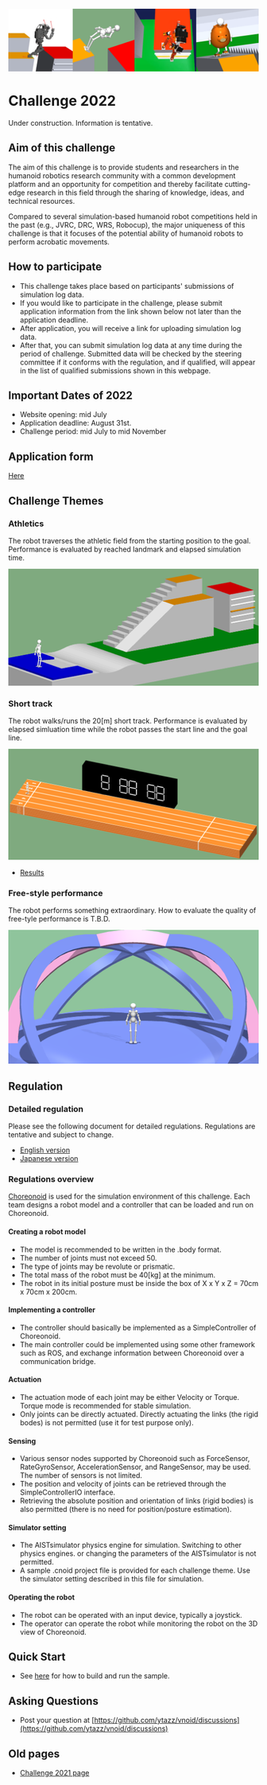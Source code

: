 <!--
![top image](fig/robot.png "Top Image")
-->
![top image](fig/hvac2021.png "Top Image")

# Challenge 2022

Under construction. Information is tentative.

## Aim of this challenge

The aim of this challenge is to provide students and researchers in the humanoid robotics research community
 with a common development platform and an opportunity for competition and
 thereby facilitate cutting-edge research in this field
 through the sharing of knowledge, ideas, and technical resources.

Compared to several simulation-based humanoid robot competitions held in the past (e.g., JVRC, DRC, WRS, Robocup),
 the major uniqueness of this challenge is that it focuses of the potential ability of humanoid robots to perform acrobatic movements.

## How to participate

- This challenge takes place based on participants' submissions of simulation log data.
- If you would like to participate in the challenge, please submit application information
  from the link shown below not later than the application deadline.
- After application, you will receive a link for uploading simulation log data.
- After that, you can submit simulation log data at any time during the period of challenge.
  Submitted data will be checked by the steering committee if it conforms with the regulation,
   and if qualified, will appear in the list of qualified submissions shown in this webpage.

## Important Dates of 2022

- Website opening: mid July
- Application deadline: August 31st.
- Challenge period: mid July to mid November

## Application form

<!--
Now being prepared.
-->
[Here](https://docs.google.com/forms/d/e/1FAIpQLSdFkUbLTEVpoHGqvfrTeW59-84Kaf-RCNaI9FLpQUu1h0EpCQ/viewform?usp=sf_link)

## Challenge Themes

### Athletics

The robot traverses the athletic field from the starting position to the goal.
Performance is evaluated by reached landmark and elapsed simulation time.

![field](fig/field_athletics2022.png "Athletics Field")

### Short track

The robot walks/runs the 20[m] short track.
Performance is evaluated by elapsed simluation time while the robot passes the start line and the goal line.

![field](fig/field_shorttrack2022.png "Short-track Field")

- [Results](https://ytazz.github.io/vnoid/results_shorttrack2022.html)

### Free-style performance

The robot performs something extraordinary.
How to evaluate the quality of free-tyle performance is T.B.D.

![field](fig/field_performance2022.png "Free-style Performance Field")

## Regulation

### Detailed regulation

Please see the following document for detailed regulations.
Regulations are tentative and subject to change.
- [English version](https://docs.google.com/document/d/1IByD9HIQXkZe2DvtmmWsXEv41ggnn6dhuJRX_RMjAMU/edit?usp=sharing)
- [Japanese version](https://docs.google.com/document/d/1ogiDxNIxWfxW_FQZx8znWPebEcD6XJPvIECpy_ovViE/edit?usp=sharing)

### Regulations overview

[Choreonoid](https://www.choreonoid.org/) is used for the simulation environment of this challenge.
Each team designs a robot model and a controller that can be loaded and run on Choreonoid.

#### Creating a robot model

- The model is recommended to be written in the .body format.
- The number of joints must not exceed 50.
- The type of joints may be revolute or prismatic.
- The total mass of the robot must be 40[kg] at the minimum.
- The robot in its initial posture must be inside the box of X x Y x Z = 70cm x 70cm x 200cm.

#### Implementing a controller

- The controller should basically be implemented as a SimpleController of Choreonoid.
- The main controller could be implemented using some other framework such as ROS,
  and exchange information between Choreonoid over a communication bridge.

#### Actuation
- The actuation mode of each joint may be either Velocity or Torque.
  Torque mode is recommended for stable simulation.
- Only joints can be directly actuated.
  Directly actuating the links (the rigid bodes) is not permitted (use it for test purpose only).
  
#### Sensing
- Various sensor nodes supported by Choreonoid such as ForceSensor, RateGyroSensor, AccelerationSensor, and RangeSensor, may be used.
  The number of sensors is not limited.
- The position and velocity of joints can be retrieved through the SimpleControllerIO interface.
- Retrieving the absolute position and orientation of links (rigid bodies) is also permitted
  (there is no need for position/posture estimation).

#### Simulator setting
- The AISTsimulator physics engine for simulation.
  Switching to other physics engines. or changing the parameters of the AISTsimulator is not permitted.
- A sample .cnoid project file is provided for each challenge theme.
  Use the simulator setting described in this file for simulation.

#### Operating the robot
- The robot can be operated with an input device, typically a joystick.
- The operator can operate the robot while monitoring the robot on the 3D view of Choreonoid.


## Quick Start
- See [here](https://ytazz.github.io/vnoid/build_sample_2022.html) for how to build and run the sample.

## Asking Questions
- Post your question at [https://github.com/ytazz/vnoid/discussions](https://github.com/ytazz/vnoid/discussions)

## Old pages
- [Challenge 2021 page](https://ytazz.github.io/vnoid/index2021.html)

